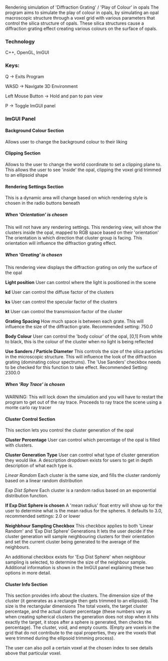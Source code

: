 Rendering simulation of 'Diffraction Grating' / 'Play of Colour' in opals
The program aims to simulate the play of colour in opals, by simulating an opal macroscopic structure through a voxel grid with various parameters that control the silica structure of opals.
These silica structures cause a diffraction grating effect creating various colours on the surface of opals.

### Technology
C++,
OpenGL,
ImGUI

### Keys:
Q -> Exits Program

WASD -> Navigate 3D Environment

Left Mouse Button -> Hold and pan to pan view

P -> Toggle ImGUI panel

### ImGUI Panel

#### Background Colour Section
Allows user to change the background colour to their liking

#### Clipping Section
Allows to the user to change the world coordinate to set a clipping plane to.
This allows the user to see 'inside' the opal, clipping the voxel grid trimmed to an ellipsoid shape

#### Rendering Settings Section
This is a dynamic area will change based on which rendering style is chosen in the radio buttons beneath

##### When 'Orientation' is chosen
This will not have any rendering settings.
This rendering view, will show the clusters inside the opal, mapped to RGB space based on their 'orientation'
The orientation is which direction that cluster group is facing. This orientation will influence the diffraction grating effect.

##### When 'Greating' is chosen
This rendering view displays the diffraction grating on only the surface of the opal

**Light position**
User can control where the light is positioned in the scene

**kd**
User can control the diffuse factor of the clusters

**ks**
User can control the specular factor of the clusters

**kt**
User can control the transmission factor of the cluster

**Grating Spacing**
How much space is between each grate.
This will influence the size of the diffraction grate.
Recommended setting: 750.0

**Body Colour**
User can control the 'body colour' of the opal, [0,1]
From white to black, this is the colour of the cluster when no light is being reflected

**Use Sanders / Particle Diameter**
This controls the size of the silica particles in the microscopic structure.
This will influence the look of the diffraction grating (dominating colour spectrums).
The 'Use Sanders' checkbox needs to be checked for this function to take effect.
Recommended Setting: 2300.0

##### When 'Ray Trace' is chosen
WARNING: This will lock down the simulation and you will have to restart the program to get out of the ray trace.
Proceeds to ray trace the scene using a monte carlo ray tracer

#### Cluster Control Section
This section lets you control the cluster generation of the opal

**Cluster Percentage**
User can control which percentage of the opal is filled with clusters.

**Cluster Generation Type**
User can control what type of cluster generation they would like.
A description dropdown exists for users to get in depth description of what each type is.

_Linear Random_
Each cluster is the same size, and fills the cluster randomly based on a linear random distribution

_Exp Dist Sphere_
Each cluster is a random radius based on an exponential distribution function.

**If Exp Dist Sphere is chosen**
A 'mean radius' float entry will show up for the user to determine what is the mean radius for the spheres.
It defaults to 3.0, recommended settings: 2.0 or lower

**Neighbhour Sampling Checkbox**
This checkbox applies to both 'Linear Random' and 'Exp Dist Sphere' Generations
It lets the user decide if the cluster generation will sample neighbouring clusters for their orientation and set the current cluster being generated to the average of the neighbours.

An additional checkbox exists for 'Exp Dist Sphere' when neighbour sampling is selected, to determine the size of the neighbour sample. Additional information is shown in the ImGUI panel explaining these two options in more detail.

#### Cluster Info Section
This section provides info about the clusters.
The dimension size of the cluster (it generates as a rectangle then gets trimmed to an ellipsoid).
The size is the rectangular dimensions
The total voxels, the target cluster percentage, and the actual cluster percentage (these numbers vary as when creating spherical clusters the generation does not stop when it hits exactly the target, it stops after a sphere is generated, then checks the percentage). 
The cluster, void, and empty counts. (Empty are voxels in the grid that do not contribute to the opal properties, they are the voxels that were trimmed during the ellipsoid trimming process).

The user can also poll a certain voxel at the chosen index to see details above that particular voxel.
